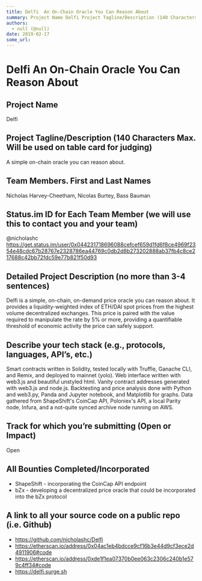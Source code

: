 ```yaml
---
title: Delfi  An On-Chain Oracle You Can Reason About
summary: Project Name Delfi Project Tagline/Description (140 Characters Max. Will be used on table card for judging) A simple on-chain oracle you can reason about. Team Members. First and Last Names Nicholas Harvey-Cheetham, Nicolas Burtey, Bass Bauman Status.im ID for Each Team Member (we will use this to contact you and your team) @nicholashc https-//get.status.im/user/0x044231718696088cefcef659d1fd6f8ce4969f2354e48cdc67b28767e2328786ea44769c0db2d8b273202888ab37fb4c8ce217688c42bb72fdc59e77b821f50d93 De
authors:
  - null (@null)
date: 2019-02-17
some_url: 
---
```


# Delfi  An On-Chain Oracle You Can Reason About


## Project Name
Delfi

## Project Tagline/Description (140 Characters Max. Will be used on table card for judging)
A simple on-chain oracle you can reason about.

## Team Members. First and Last Names
Nicholas Harvey-Cheetham, Nicolas Burtey, Bass Bauman

## Status.im ID for Each Team Member (we will use this to contact you and your team)
@nicholashc https://get.status.im/user/0x044231718696088cefcef659d1fd6f8ce4969f2354e48cdc67b28767e2328786ea44769c0db2d8b273202888ab37fb4c8ce217688c42bb72fdc59e77b821f50d93

## Detailed Project Description (no more than 3-4 sentences)
Delfi is a simple, on-chain, on-demand price oracle you can reason about. It provides a liquidity-weighted index of ETH/DAI spot prices from the highest volume decentralized exchanges. This price is paired with the value required to manipulate the rate by 5% or more, providing a quantifiable threshold of economic activity the price can safely support.

## Describe your tech stack (e.g., protocols, languages, API’s, etc.)
Smart contracts written in Solidity, tested locally with Truffle, Ganache CLI, and Remix, and deployed to mainnet (yolo). Web interface written with web3.js and beautiful unstyled html. Vanity contract addresses generated with web3.js and node.js. Backtesting and price analysis done with Python and web3.py, Panda and Jupyter notebook, and Matplotlib for graphs. Data gathered from ShapeShift's CoinCap API, Poloniex's API, a local Parity node, Infura, and a not-quite synced archive node running on AWS.

## Track for which you’re submitting (Open or Impact)
Open

## All Bounties Completed/Incorporated

- ShapeShift - incorporating the CoinCap API endpoint
- bZx - developing a decentralized price oracle that could be incorporated into the bZx protocol

## A link to all your source code on a public repo (i.e. Github)

- https://github.com/nicholashc/Delfi
- https://etherscan.io/address/0x04ac1eb4bdcce9cf16b3e44d9cf3ece2d4911906#code
- https://etherscan.io/address/0xde1f1ea07370b0ee063c2306c240b1e579c4ff34#code
- https://delfi.surge.sh